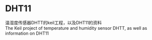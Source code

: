 # DHT11
温湿度传感器DHTT的keil工程，以及DHT11的资料  
The Keil project of temperature and humidity sensor DHTT, as well as information on DHT11
